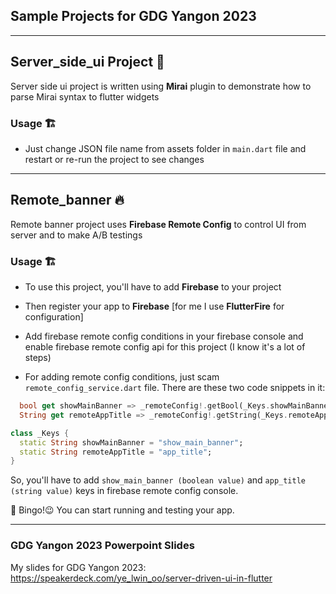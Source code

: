 ## Sample Projects for GDG Yangon 2023

____

## Server_side_ui Project 🔮

Server side ui project is written using __Mirai__ plugin to demonstrate how to parse Mirai syntax to flutter widgets

### Usage 🏗️

- Just change JSON file name from assets folder in `main.dart` file and restart or re-run the project to see changes



___

## Remote_banner 🔥

Remote banner project uses __Firebase Remote Config__ to control UI from server and to make A/B testings

### Usage 🏗️

- To use this project, you'll have to add __Firebase__ to your project
- Then register your app to __Firebase__ [for me I use __FlutterFire__ for configuration]

- Add firebase remote config conditions in your firebase console and enable firebase remote config api for this project (I know it's a lot of steps)

- For adding remote config conditions, just scam `remote_config_service.dart` file. There are these two code snippets in it: 
```dart
  bool get showMainBanner => _remoteConfig!.getBool(_Keys.showMainBanner);
  String get remoteAppTitle => _remoteConfig!.getString(_Keys.remoteAppTitle);
```

```dart
class _Keys {
  static String showMainBanner = "show_main_banner";
  static String remoteAppTitle = "app_title";
}
```

So, you'll have to add `show_main_banner (boolean value)` and `app_title (string value)` keys in firebase remote config console.

🎉 Bingo!😉 You can start running and testing your app.


_____

### GDG Yangon 2023 Powerpoint Slides

My slides for GDG Yangon 2023: https://speakerdeck.com/ye_lwin_oo/server-driven-ui-in-flutter
